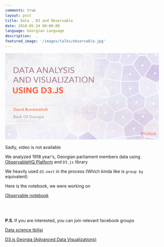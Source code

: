 ```yaml
---
comments: true
layout: post
title: Data , D3 and Observable
date: 2018-05-24 00:00:00
language: Georgian Language
description:  .
featured_image: '/images/talks/observable.jpg'
---
```


![](/images/talks/observable.jpg)

Sadly, video is not available

We analyzed  1918 year's, Georgian parliament members  data using [ObservableHQ Platform](https://beta.observablehq.com/) and `D3.js` library



 We heavily used `d3.nest` in the process (Which kinda like is `group by` equivalent)



Here is the notebook, we were working on


[Observable notebook](https://beta.observablehq.com/@bumbeishvili/d3-meetup-georgia?fbclid=IwAR37kwzID5RawHoHbAuTBu0UMeT-Oo3_NAHRszAjdhQWyZLwW3jFJYgOfBs)

<br/>
<br/>
<br/>
<b> P.S. </b>
  If you are interested, you can join relevant facebook groups

[ Data science tbilisi ](https://www.facebook.com/groups/DataScienceTbilisi/)

[ D3.js Georgia (Advanced Data Visualizations)](https://www.facebook.com/groups/d3.js.georgia/)
